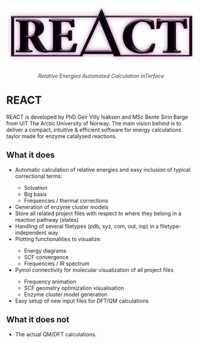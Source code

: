 # ![REACT logo](figures/REACT_logo.png)
<p align="center" style="color:#3c3c3c">
<i>
Relative Energies Automated Calculation inTerface
</i>
</p>

# REACT
REACT is developed by PhD Geir Villy Isaksen and MSc Bente Sirin Barge from UiT The Arctic University of Norway. The 
main vision behind is to deliver a compact, intuitive & efficient software for energy calculations taylor made for 
enzyme catalysed reactions. 

## What it does
<ul>
<li> Automatic calculation of relative energies and easy inclusion of typical correctional terms:</li>
    <ul>
    <li> Solvation </li>
    <li> Big basis </li>
    <li> Frequencies / thermal corrections </li>
    </ul>
<li> Generation of enzyme cluster models </li>
<li> Store all related project files with respect to where they belong in a reaction pathway (states) </li>
<li> Handling of several filetypes (pdb, xyz, com, out, inp) in a filetype-independent way </li>
<li> Plotting functionalities to visualize:</li>
    <ul>
    <li> Energy diagrams </li>
    <li> SCF convergence </li>
    <li> Frequencies / IR spectrum </li>
    </ul>
<li> Pymol connectivity for molecular visualization of all project files </li>
    <ul>
    <li> Frequency animation </li>
    <li> SCF geometry optimization visualisation </li>
    <li> Enzyme cluster model generation  </li>
    </ul>
<li> Easy setup of new input files for DFT/QM calculations </li>


</ul>

## What it does not
<ul>
<li> The actual QM/DFT calculations. </li>
</ul>